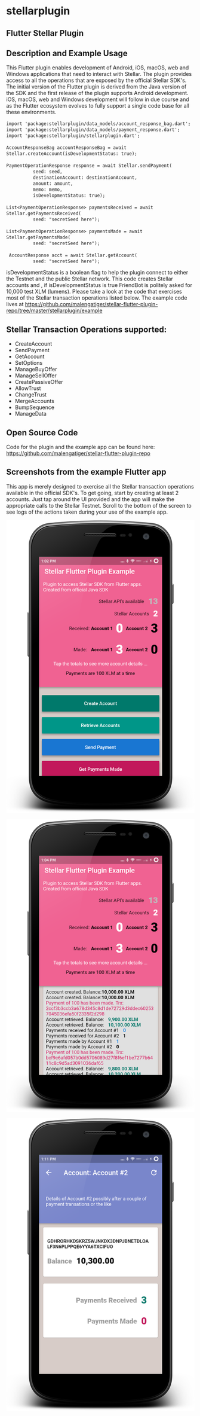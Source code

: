 # stellarplugin

## Flutter Stellar Plugin

## Description and Example Usage

This Flutter plugin enables development of Android, iOS, macOS, web and Windows applications that need to interact with 
Stellar. The plugin provides access to all the operations that are exposed by the official Stellar SDK's. 
The initial version of the Flutter plugin is derived from the Java version of the SDK and the first release of the plugin supports Android development. 
iOS, macOS, web and Windows development will follow in due course and as the Flutter ecosystem evolves to fully support a single code base for all these environments. 

~~~~
import 'package:stellarplugin/data_models/account_response_bag.dart';
import 'package:stellarplugin/data_models/payment_response.dart';
import 'package:stellarplugin/stellarplugin.dart';

AccountResponseBag accountResponseBag = await Stellar.createAccount(isDevelopmentStatus: true);

PaymentOperationResponse response = await Stellar.sendPayment(
          seed: seed,
          destinationAccount: destinationAccount,
          amount: amount,
          memo: memo,
          isDevelopmentStatus: true);

List<PaymentOperationResponse> paymentsReceived = await Stellar.getPaymentsReceived(
          seed: "secretSeed here");

List<PaymentOperationResponse> paymentsMade = await Stellar.getPaymentsMade(
          seed: "secretSeed here");

 AccountResponse acct = await Stellar.getAccount(
          seed: "secretSeed here");
~~~~
isDevelopmentStatus is a boolean flag to help the plugin connect to either the Testnet and the public Stellar network. This code creates Stellar accounts and , if isDevelopmentStatus is true FriendBot is politely asked for 10,000 test XLM (lumens). Please take a look at the code that exercises most of the Stellar transaction operations listed below. The example code lives at https://github.com/malengatiger/stellar-flutter-plugin-repo/tree/master/stellarplugin/example 

## Stellar Transaction Operations supported:

- CreateAccount 
- SendPayment 
- GetAccount
- SetOptions
- ManageBuyOffer
- ManageSellOffer
- CreatePassiveOffer
- AllowTrust
- ChangeTrust
- MergeAccounts
- BumpSequence
- ManageData

## Open Source Code
Code for the plugin and the example app can be found here: https://github.com/malengatiger/stellar-flutter-plugin-repo

## Screenshots from the example Flutter app
This app is merely designed to exercise all the Stellar transaction operations available in the official SDK's. To get going, start by creating at least 2 accounts. Just tap around the UI provided and the app will make the appropriate calls to the Stellar Testnet. Scroll to the bottom of the screen to see logs of the actions taken during your use of the example app.

![Alt text](/stellarplugin/example/screenshots/device-2020-03-06-130303.png?raw=true "Main Page of Example Flutter app")

![Alt text](/stellarplugin/example/screenshots/device-2020-03-06-130425.png?raw=true "Main Page Scrolled to bottom")

![Alt text](/stellarplugin/example/screenshots/device-2020-03-06-131125.png?raw=true "Account Page of Example Flutter app")


